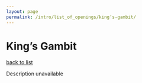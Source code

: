 ```yaml
---
layout: page
permalink: /intro/list_of_openings/king’s-gambit/
---
```


# King’s Gambit

[back to list](../../intro/list_of_openings)

Description unavailable